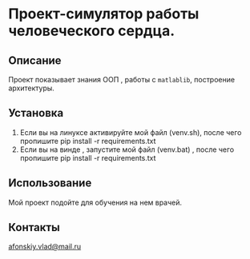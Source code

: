 # Проект-симулятор работы человеческого сердца.

## Описание
Проект показывает знания ООП , работы с `matlablib`, построение архитектуры.

## Установка
1. Если вы на линуксе активируйте мой файл (venv.sh), после чего пропишите pip install -r requirements.txt
2. Если вы на винде , запустите мой файл (venv.bat) , после чего пропишите pip install -r requirements.txt

## Использование
Мой проект подойте для обучения на нем врачей.

## Контакты
afonskiy.vlad@mail.ru 
